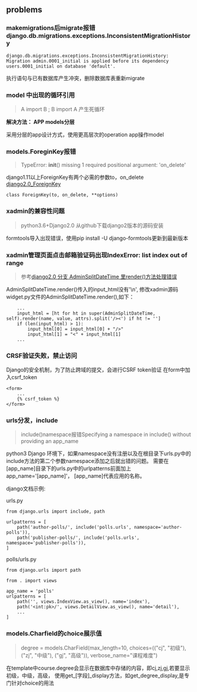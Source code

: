 ## problems

### makemigrations后migrate报错django.db.migrations.exceptions.InconsistentMigrationHistory
```
django.db.migrations.exceptions.InconsistentMigrationHistory: Migration admin.0001_initial is applied before its dependency users.0001_initial on database 'default'.
```
执行语句与已有数据库产生冲突，删除数据库表重新migrate

### model 中出现的循环引用

> A import B ; B import A 产生死循环

**解决方法： APP models分层**

采用分层的app设计方式，使用更高层次的operation app操作model

### models.ForeginKey报错
> TypeError: __init__() missing 1 required positional argument: 'on_delete'

django1.11以上ForeignKey有两个必需的参数to，on_delete  [django2.0_ForeignKey](https://docs.djangoproject.com/en/2.0/ref/models/fields/#foreignkey)
```
class ForeignKey(to, on_delete, **options)
```
### xadmin的兼容性问题

> python3.6+Django2.0 从github下载django2版本的源码安装

formtools导入出现错误，使用pip install -U django-formtools更新到最新版本

### xadmin管理页面点击邮箱验证码出现IndexError: list index out of range

> 参考[django2.0 分支 AdminSplitDateTime 里render()方法处理错误](https://github.com/sshwsfc/xadmin/issues/499)

AdminSplitDateTime.render()传入的input_html没有'\n',
修改xadmin源码widget.py文件的AdminSplitDateTime.render(),如下：

```
    ...
    input_html = [ht for ht in super(AdminSplitDateTime, self).render(name, value, attrs).split('/><') if ht != '']
    if (len(input_html) > 1):
        input_html[0] = input_html[0] + "/>"
        input_html[1] = "<" + input_html[1]
    ...
```

### CRSF验证失败，禁止访问
Django的安全机制，为了防止跨域的提交，会进行CSRF token验证
在form中加入csrf_token
```
<form>
    ...
    {% csrf_token %}
</form>
```

### urls分发，include

> include()namespace报错Specifying a namespace in include() without providing an app_name

python3 Django 环境下，如果namespace没有注册以及在根目录下urls.py中的include方法的第二个参数namespace添加之后就出错的问题。
需要在[app_name]目录下的urls.py中的urlpatterns前面加上app_name='[app_name]'， [app_name]代表应用的名称。

django文档示例:

urls.py
```
from django.urls import include, path

urlpatterns = [
    path('author-polls/', include('polls.urls', namespace='author-polls')),
    path('publisher-polls/', include('polls.urls', namespace='publisher-polls')),
]
```
polls/urls.py
```
from django.urls import path

from . import views

app_name = 'polls'
urlpatterns = [
    path('', views.IndexView.as_view(), name='index'),
    path('<int:pk>/', views.DetailView.as_view(), name='detail'),
    ...
]
```
### models.Charfield的choice展示值

>  degree = models.CharField(max_length=10, choices=(("cj", "初级"), ("zj", "中级"), ("gj", "高级")), verbose_name="课程难度")

在template中course.degree会显示在数据库中存储的内容，即cj,zj,gj,若要显示初级，中级，高级，
使用get_\[字段\]_display方法，如get_degree_display,是专门针对choice的用法

